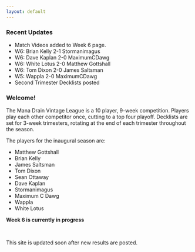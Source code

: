```yaml
---
layout: default
---
```


### Recent Updates
- Match Videos added to Week 6 page.
- W6: Brian Kelly 2-1 Stormanimagus
- W6: Dave Kaplan 2-0 MaximumCDawg
- W6: White Lotus 2-0 Matthew Gottshall
- W6: Tom Dixon 2-0 James Saltsman
- W5: Wappla 2-0 MaximumCDawg
- Second Trimester Decklists posted


### Welcome!

The Mana Drain Vintage League is a 10 player, 9-week competition. Players play each other competitor once, cutting to a top four playoff. Decklists are set for 3-week trimesters, rotating at the end of each trimester throughout the season.

The players for the inaugural season are:

- Matthew Gottshall
- Brian Kelly
- James Saltsman
- Tom Dixon
- Sean Ottaway
- Dave Kaplan
- Stormanimagus
- Maximum C Dawg
- Wappla
- White Lotus

**Week 6 is currently in progress**

<br />

This site is updated soon after new results are posted.

<br />



